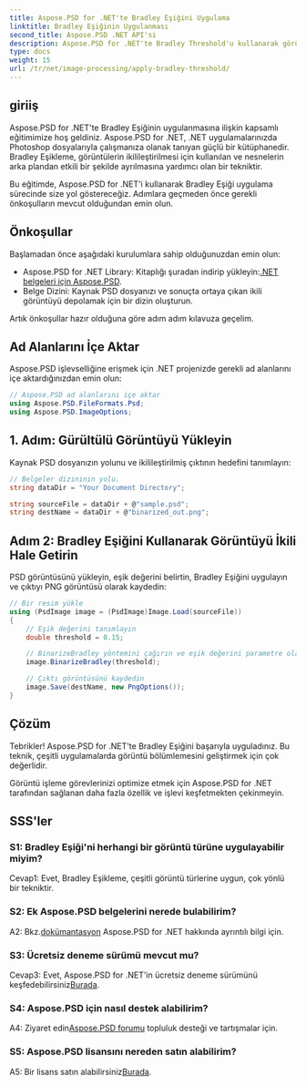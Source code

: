 ```yaml
---
title: Aspose.PSD for .NET'te Bradley Eşiğini Uygulama
linktitle: Bradley Eşiğinin Uygulanması
second_title: Aspose.PSD .NET API'si
description: Aspose.PSD for .NET'te Bradley Threshold'u kullanarak görüntü segmentasyonunu geliştirin. Etkili ikilileştirme için adım adım kılavuz.
type: docs
weight: 15
url: /tr/net/image-processing/apply-bradley-threshold/
---
```

## giriiş

Aspose.PSD for .NET'te Bradley Eşiğinin uygulanmasına ilişkin kapsamlı eğitimimize hoş geldiniz. Aspose.PSD for .NET, .NET uygulamalarınızda Photoshop dosyalarıyla çalışmanıza olanak tanıyan güçlü bir kütüphanedir. Bradley Eşikleme, görüntülerin ikilileştirilmesi için kullanılan ve nesnelerin arka plandan etkili bir şekilde ayrılmasına yardımcı olan bir tekniktir.

Bu eğitimde, Aspose.PSD for .NET'i kullanarak Bradley Eşiği uygulama sürecinde size yol göstereceğiz. Adımlara geçmeden önce gerekli önkoşulların mevcut olduğundan emin olun.

## Önkoşullar

Başlamadan önce aşağıdaki kurulumlara sahip olduğunuzdan emin olun:

-  Aspose.PSD for .NET Library: Kitaplığı şuradan indirip yükleyin:[.NET belgeleri için Aspose.PSD](https://reference.aspose.com/psd/net/).
- Belge Dizini: Kaynak PSD dosyanızı ve sonuçta ortaya çıkan ikili görüntüyü depolamak için bir dizin oluşturun.

Artık önkoşullar hazır olduğuna göre adım adım kılavuza geçelim.

## Ad Alanlarını İçe Aktar

Aspose.PSD işlevselliğine erişmek için .NET projenizde gerekli ad alanlarını içe aktardığınızdan emin olun:

```csharp
// Aspose.PSD ad alanlarını içe aktar
using Aspose.PSD.FileFormats.Psd;
using Aspose.PSD.ImageOptions;
```

## 1. Adım: Gürültülü Görüntüyü Yükleyin

Kaynak PSD dosyanızın yolunu ve ikilileştirilmiş çıktının hedefini tanımlayın:

```csharp
// Belgeler dizininin yolu.
string dataDir = "Your Document Directory";

string sourceFile = dataDir + @"sample.psd";
string destName = dataDir + @"binarized_out.png";
```

## Adım 2: Bradley Eşiğini Kullanarak Görüntüyü İkili Hale Getirin

PSD görüntüsünü yükleyin, eşik değerini belirtin, Bradley Eşiğini uygulayın ve çıktıyı PNG görüntüsü olarak kaydedin:

```csharp
// Bir resim yükle
using (PsdImage image = (PsdImage)Image.Load(sourceFile))
{
    // Eşik değerini tanımlayın
    double threshold = 0.15;

    // BinarizeBradley yöntemini çağırın ve eşik değerini parametre olarak iletin
    image.BinarizeBradley(threshold);

    // Çıktı görüntüsünü kaydedin
    image.Save(destName, new PngOptions());
}
```

## Çözüm

Tebrikler! Aspose.PSD for .NET'te Bradley Eşiğini başarıyla uyguladınız. Bu teknik, çeşitli uygulamalarda görüntü bölümlemesini geliştirmek için çok değerlidir.

Görüntü işleme görevlerinizi optimize etmek için Aspose.PSD for .NET tarafından sağlanan daha fazla özellik ve işlevi keşfetmekten çekinmeyin.

## SSS'ler

### S1: Bradley Eşiği'ni herhangi bir görüntü türüne uygulayabilir miyim?

Cevap1: Evet, Bradley Eşikleme, çeşitli görüntü türlerine uygun, çok yönlü bir tekniktir.

### S2: Ek Aspose.PSD belgelerini nerede bulabilirim?

 A2: Bkz.[dokümantasyon](https://reference.aspose.com/psd/net/) Aspose.PSD for .NET hakkında ayrıntılı bilgi için.

### S3: Ücretsiz deneme sürümü mevcut mu?

 Cevap3: Evet, Aspose.PSD for .NET'in ücretsiz deneme sürümünü keşfedebilirsiniz[Burada](https://releases.aspose.com/).

### S4: Aspose.PSD için nasıl destek alabilirim?

 A4: Ziyaret edin[Aspose.PSD forumu](https://forum.aspose.com/c/psd/34) topluluk desteği ve tartışmalar için.

### S5: Aspose.PSD lisansını nereden satın alabilirim?

 A5: Bir lisans satın alabilirsiniz[Burada](https://purchase.aspose.com/buy).